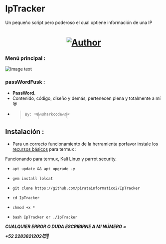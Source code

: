 # IpTracker
Un pequeño script pero poderoso el cual optiene información de una IP 

<h1 align="center"><a href="https://github.com/piratainformatico2"><img title="Author" src="https://img.shields.io/badge/Author-⍣᭕ᬁ᭖sharkcode᭖᭕ᬁ⍣-svg?style=for-the-badge&logo=github"></a></h1>

### Menú principal :
![Image text](https://github.com/piratainformatico2/IpTracker/blob/main/Screenshot_20210911-105556.png)


### passWordFusk :
* **PassWord**.
* Contenido, código, diseño y demás, pertenecen plena y totalmente a mí :sunglasses:
- > ` By: ⍣᭕ᬁ᭖sharkcode᭖᭕ᬁ⍣ `

## Instalación :

* Para un correcto funcionamiento de la herramienta porfavor instale los [recursos básicos](https://github.com/Juliocj7/UtilsCj7) para termux :

Funcionando para termux, Kali Linux y parrot security.

* `apt update && apt upgrade -y`

* `gem install lolcat`
* `git clone https://github.com/piratainformatico2/IpTracker`
* `cd IpTracker`                                                    
* `chmod +x *`
* `bash IpTracker or ./IpTracker`


***CUALQUIER ERROR O DUDA ESCRIBIRNE A MI NÚMERO =***

***+52 2283821202😈🥵***
